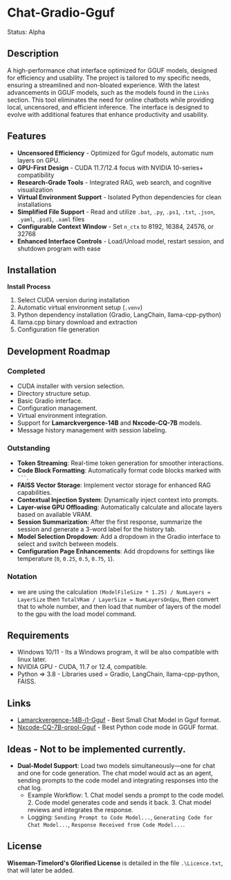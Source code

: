 # Chat-Gradio-Gguf
Status: Alpha 

## Description
A high-performance chat interface optimized for GGUF models, designed for efficiency and usability. The project is tailored to my specific needs, ensuring a streamlined and non-bloated experience. With the latest advancements in GGUF models, such as the models found in the `Links` section. This tool eliminates the need for online chatbots while providing local, uncensored, and efficient inference. The interface is designed to evolve with additional features that enhance productivity and usability.

## Features
- **Uncensored Efficiency** - Optimized for Gguf models, automatic num layers on GPU.
- **GPU-First Design** - CUDA 11.7/12.4 focus with NVIDIA 10-series+ compatibility
- **Research-Grade Tools** - Integrated RAG, web search, and cognitive visualization
- **Virtual Environment Support** - Isolated Python dependencies for clean installations
- **Simplified File Support** - Read and utilize `.bat`, `.py`, `.ps1`, `.txt`, `.json`, `.yaml`, `.psd1`, `.xaml` files
- **Configurable Context Window** - Set `n_ctx` to 8192, 16384, 24576, or 32768
- **Enhanced Interface Controls** - Load/Unload model, restart session, and shutdown program with ease

## Installation
**Install Process**  
1. Select CUDA version during installation  
2. Automatic virtual environment setup (`.venv`)  
3. Python dependency installation (Gradio, LangChain, llama-cpp-python)  
4. llama.cpp binary download and extraction  
5. Configuration file generation  

## Development Roadmap
### Completed  
- CUDA installer with version selection.  
- Directory structure setup.  
- Basic Gradio interface.  
- Configuration management.  
- Virtual environment integration.  
- Support for **Lamarckvergence-14B** and **Nxcode-CQ-7B** models.  
- Message history management with session labeling.  
### Outstanding  
- **Token Streaming**: Real-time token generation for smoother interactions.  
- **Code Block Formatting**: Automatically format code blocks marked with ` ``` `.  
- **FAISS Vector Storage**: Implement vector storage for enhanced RAG capabilities.  
- **Contextual Injection System**: Dynamically inject context into prompts.  
- **Layer-wise GPU Offloading**: Automatically calculate and allocate layers based on available VRAM.  
- **Session Summarization**: After the first response, summarize the session and generate a 3-word label for the history tab.  
- **Model Selection Dropdown**: Add a dropdown in the Gradio interface to select and switch between models.  
- **Configuration Page Enhancements**: Add dropdowns for settings like temperature (`0`, `0.25`, `0.5`, `0.75`, `1`).  

### Notation
- we are using the calculation `(ModelFileSize * 1.25) / NumLayers = LayerSize` then `TotalVRam / LayerSize = NumLayersOnGpu`, then convert that to whole number, and then load that number of layers of the model to the gpu with the load model command.

## Requirements
- Windows 10/11 - Its a Windows program, it will be also compatible with linux later.
- NVIDIA GPU - CUDA, 11.7 or 12.4, compatible.
- Python => 3.8 - Libraries used = Gradio, LangChain, llama-cpp-python, FAISS.

## Links
- [Lamarckvergence-14B-i1-Gguf](https://huggingface.co/mradermacher/Lamarckvergence-14B-i1-GGUF) - Best Small Chat Model in Gguf format.
- [Nxcode-CQ-7B-orpol-Gguf](https://huggingface.co/tensorblock/Nxcode-CQ-7B-orpo-GGUF) - Best Python code mode in GGUF format.

## Ideas - Not to be implemented currently.
- **Dual-Model Support**: Load two models simultaneously—one for chat and one for code generation. The chat model would act as an agent, sending prompts to the code model and integrating responses into the chat log.  
  - Example Workflow: 1. Chat model sends a prompt to the code model. 2. Code model generates code and sends it back. 3. Chat model reviews and integrates the response.  
  - Logging: `Sending Prompt to Code Model...`, `Generating Code for Chat Model...`, `Response Received from Code Model...`.

## License
**Wiseman-Timelord's Glorified License** is detailed in the file `.\Licence.txt`, that will later be added.

